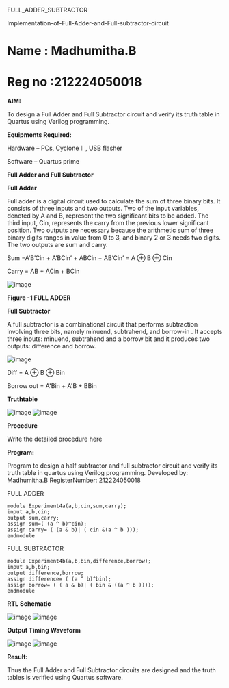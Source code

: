  FULL_ADDER_SUBTRACTOR

Implementation-of-Full-Adder-and-Full-subtractor-circuit

# Name : Madhumitha.B

# Reg no :212224050018

**AIM:**

To design a Full Adder and Full Subtractor circuit and verify its truth table in Quartus using Verilog programming.

**Equipments Required:**

Hardware – PCs, Cyclone II , USB flasher

Software – Quartus prime

**Full Adder and Full Subtractor**

**Full Adder**

Full adder is a digital circuit used to calculate the sum of three binary bits. It consists of three inputs and two outputs. Two of the input variables, denoted by A and B, represent the two significant bits to be added. The third input, Cin, represents the carry from the previous lower significant position. Two outputs are necessary because the arithmetic sum of three binary digits ranges in value from 0 to 3, and binary 2 or 3 needs two digits. The two outputs are sum and carry.

Sum =A’B’Cin + A’BCin’ + ABCin + AB’Cin’ = A ⊕ B ⊕ Cin 

Carry = AB + ACin + BCin

![image](https://github.com/naavaneetha/FULL_ADDER_SUBTRACTOR/assets/154305477/0f30ba51-5ffb-4198-845f-18e054f675e7)

**Figure -1 FULL ADDER**

**Full Subtractor**

A full subtractor is a combinational circuit that performs subtraction involving three bits, namely minuend, subtrahend, and borrow-in . It accepts three inputs: minuend, subtrahend and a borrow bit and it produces two outputs: difference and borrow.

![image](https://github.com/naavaneetha/FULL_ADDER_SUBTRACTOR/assets/154305477/02b24f51-ab51-4304-9ad6-7b81ffc1ead5)

Diff = A ⊕ B ⊕ Bin 

Borrow out = A'Bin + A'B + BBin

**Truthtable**

![image](https://github.com/user-attachments/assets/faae28b1-5ecc-4f21-86e3-0896b5716533)
![image](https://github.com/user-attachments/assets/62255d46-6189-4a99-80d0-d999e9317675)


**Procedure**

Write the detailed procedure here

**Program:**

Program to design a half subtractor and full subtractor circuit and verify its truth table in quartus using Verilog programming. 
Developed by: Madhumitha.B RegisterNumber: 212224050018

FULL ADDER
```
module Experiment4a(a,b,cin,sum,carry);
input a,b,cin;
output sum,carry;
assign sum=( (a ^ b)^cin);
assign carry= ( (a & b)| ( cin &(a ^ b )));
endmodule
```

FULL SUBTRACTOR
```
module Experiment4b(a,b,bin,difference,borrow);
input a,b,bin;
output difference,borrow;
assign difference= ( (a ^ b)^bin);
assign borrow= ( ( a & b)| ( bin & ((a ^ b ))));
endmodule
```

**RTL Schematic**

![image](https://github.com/user-attachments/assets/59ec3fe8-cead-4bda-a763-001323046085)
![image](https://github.com/user-attachments/assets/1297fdd8-18d7-449c-bc5b-0bd22b06ebf8)


**Output Timing Waveform**

![image](https://github.com/user-attachments/assets/f9d5bbfc-81e0-43f3-8eff-db7997c2cde9)
![image](https://github.com/user-attachments/assets/a5d16ef1-818f-459e-9236-f0b414776986)


**Result:**

Thus the Full Adder and Full Subtractor circuits are designed and the truth tables is verified using Quartus software.



